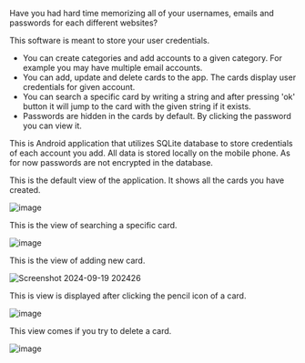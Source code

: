 Have you had hard time memorizing all of your usernames, emails and passwords for each different websites?

This software is meant to store your user credentials.

- You can create categories and add accounts to a given category. For example you may have multiple email accounts.
- You can add, update and delete cards to the app. The cards display user credentials for given account.
- You can search a specific card by writing a string and after pressing 'ok' button it will jump to the card with the given string if it exists.
- Passwords are hidden in the cards by default. By clicking the password you can view it.

This is Android application that utilizes SQLite database to store credentials of each account you add. All data is stored locally on the mobile phone.
As for now passwords are not encrypted in the database.



This is the default view of the application. It shows all the cards you have created.

![image](https://github.com/user-attachments/assets/0ab07ea5-710a-4e04-9de5-c67d3ce9c1b4)


This is the view of searching a specific card.

![image](https://github.com/user-attachments/assets/301944af-4781-422f-a340-537dfd117b90)

This is the view of adding new card.

![Screenshot 2024-09-19 202426](https://github.com/user-attachments/assets/6268ec30-5158-4af6-bb42-ca74db2a377e)

This is view is displayed after clicking the pencil icon of a card.

![image](https://github.com/user-attachments/assets/c76c91e7-f012-4b50-9177-014947f6b9ee)

This view comes if you try to delete a card.

![image](https://github.com/user-attachments/assets/0b588cb9-5303-43fb-b9c6-f1c0c8a31062)


